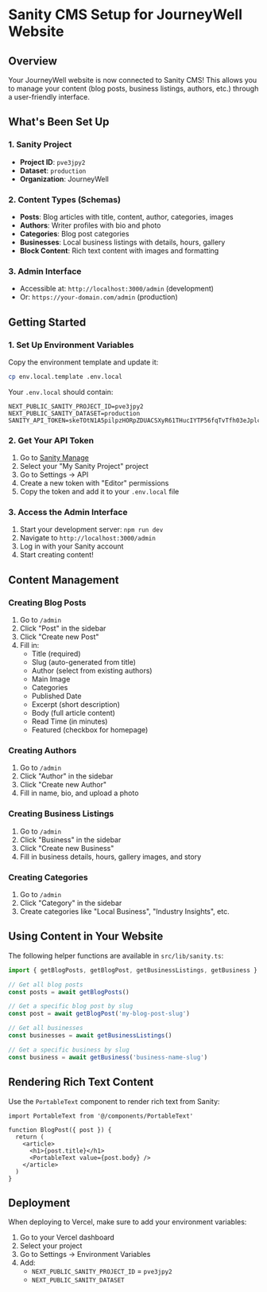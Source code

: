 # Sanity CMS Setup for JourneyWell Website

## Overview

Your JourneyWell website is now connected to Sanity CMS! This allows you to manage your content (blog posts, business listings, authors, etc.) through a user-friendly interface.

## What's Been Set Up

### 1. Sanity Project
- **Project ID**: `pve3jpy2`
- **Dataset**: `production`
- **Organization**: JourneyWell

### 2. Content Types (Schemas)
- **Posts**: Blog articles with title, content, author, categories, images
- **Authors**: Writer profiles with bio and photo
- **Categories**: Blog post categories
- **Businesses**: Local business listings with details, hours, gallery
- **Block Content**: Rich text content with images and formatting

### 3. Admin Interface
- Accessible at: `http://localhost:3000/admin` (development)
- Or: `https://your-domain.com/admin` (production)

## Getting Started

### 1. Set Up Environment Variables

Copy the environment template and update it:
```bash
cp env.local.template .env.local
```

Your `.env.local` should contain:
```
NEXT_PUBLIC_SANITY_PROJECT_ID=pve3jpy2
NEXT_PUBLIC_SANITY_DATASET=production
SANITY_API_TOKEN=skeTOtN1A5pilpzHORpZDUACSXyR61THucIYTP56fqTvTfh03eJplcHh7igf9x7b9vW6cK9xnM3yOFwJfBgX0DOsFkxoYbXYxK2tB1njYmp6RavtErdDE6kCFS3BjFS2cCu0ZleglJbl3n6iWyDgqDYWMMtif0PPDk920TEKIzobL2rooWSz
```

### 2. Get Your API Token

1. Go to [Sanity Manage](https://www.sanity.io/manage)
2. Select your "My Sanity Project" project
3. Go to Settings → API
4. Create a new token with "Editor" permissions
5. Copy the token and add it to your `.env.local` file

### 3. Access the Admin Interface

1. Start your development server: `npm run dev`
2. Navigate to `http://localhost:3000/admin`
3. Log in with your Sanity account
4. Start creating content!

## Content Management

### Creating Blog Posts

1. Go to `/admin`
2. Click "Post" in the sidebar
3. Click "Create new Post"
4. Fill in:
   - Title (required)
   - Slug (auto-generated from title)
   - Author (select from existing authors)
   - Main Image
   - Categories
   - Published Date
   - Excerpt (short description)
   - Body (full article content)
   - Read Time (in minutes)
   - Featured (checkbox for homepage)

### Creating Authors

1. Go to `/admin`
2. Click "Author" in the sidebar
3. Click "Create new Author"
4. Fill in name, bio, and upload a photo

### Creating Business Listings

1. Go to `/admin`
2. Click "Business" in the sidebar
3. Click "Create new Business"
4. Fill in business details, hours, gallery images, and story

### Creating Categories

1. Go to `/admin`
2. Click "Category" in the sidebar
3. Create categories like "Local Business", "Industry Insights", etc.

## Using Content in Your Website

The following helper functions are available in `src/lib/sanity.ts`:

```typescript
import { getBlogPosts, getBlogPost, getBusinessListings, getBusiness } from '@/lib/sanity'

// Get all blog posts
const posts = await getBlogPosts()

// Get a specific blog post by slug
const post = await getBlogPost('my-blog-post-slug')

// Get all businesses
const businesses = await getBusinessListings()

// Get a specific business by slug
const business = await getBusiness('business-name-slug')
```

## Rendering Rich Text Content

Use the `PortableText` component to render rich text from Sanity:

```tsx
import PortableText from '@/components/PortableText'

function BlogPost({ post }) {
  return (
    <article>
      <h1>{post.title}</h1>
      <PortableText value={post.body} />
    </article>
  )
}
```

## Deployment

When deploying to Vercel, make sure to add your environment variables:

1. Go to your Vercel dashboard
2. Select your project
3. Go to Settings → Environment Variables
4. Add:
   - `NEXT_PUBLIC_SANITY_PROJECT_ID` = `pve3jpy2`
   - `NEXT_PUBLIC_SANITY_DATASET`